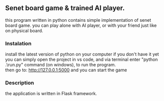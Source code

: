 ## Senet board game & trained AI player.
 this program written in python contains simple implementation of senet board game.
 you can play alone with AI player, or with your friend just like on physical board.

### Instalation
install the latest version of python on your computer if you don't have it yet<br>
you can simply open the project in vs code, and via terminal enter "python .\run.py" command (on windows), to run the program.<br>
then go to: http://127.0.0.1:5000 and you can start the game<br>

### Description
the application is written in Flask framework.
